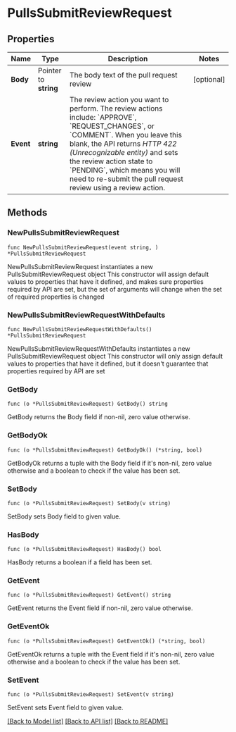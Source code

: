 # PullsSubmitReviewRequest

## Properties

Name | Type | Description | Notes
------------ | ------------- | ------------- | -------------
**Body** | Pointer to **string** | The body text of the pull request review | [optional] 
**Event** | **string** | The review action you want to perform. The review actions include: &#x60;APPROVE&#x60;, &#x60;REQUEST_CHANGES&#x60;, or &#x60;COMMENT&#x60;. When you leave this blank, the API returns _HTTP 422 (Unrecognizable entity)_ and sets the review action state to &#x60;PENDING&#x60;, which means you will need to re-submit the pull request review using a review action. | 

## Methods

### NewPullsSubmitReviewRequest

`func NewPullsSubmitReviewRequest(event string, ) *PullsSubmitReviewRequest`

NewPullsSubmitReviewRequest instantiates a new PullsSubmitReviewRequest object
This constructor will assign default values to properties that have it defined,
and makes sure properties required by API are set, but the set of arguments
will change when the set of required properties is changed

### NewPullsSubmitReviewRequestWithDefaults

`func NewPullsSubmitReviewRequestWithDefaults() *PullsSubmitReviewRequest`

NewPullsSubmitReviewRequestWithDefaults instantiates a new PullsSubmitReviewRequest object
This constructor will only assign default values to properties that have it defined,
but it doesn't guarantee that properties required by API are set

### GetBody

`func (o *PullsSubmitReviewRequest) GetBody() string`

GetBody returns the Body field if non-nil, zero value otherwise.

### GetBodyOk

`func (o *PullsSubmitReviewRequest) GetBodyOk() (*string, bool)`

GetBodyOk returns a tuple with the Body field if it's non-nil, zero value otherwise
and a boolean to check if the value has been set.

### SetBody

`func (o *PullsSubmitReviewRequest) SetBody(v string)`

SetBody sets Body field to given value.

### HasBody

`func (o *PullsSubmitReviewRequest) HasBody() bool`

HasBody returns a boolean if a field has been set.

### GetEvent

`func (o *PullsSubmitReviewRequest) GetEvent() string`

GetEvent returns the Event field if non-nil, zero value otherwise.

### GetEventOk

`func (o *PullsSubmitReviewRequest) GetEventOk() (*string, bool)`

GetEventOk returns a tuple with the Event field if it's non-nil, zero value otherwise
and a boolean to check if the value has been set.

### SetEvent

`func (o *PullsSubmitReviewRequest) SetEvent(v string)`

SetEvent sets Event field to given value.



[[Back to Model list]](../README.md#documentation-for-models) [[Back to API list]](../README.md#documentation-for-api-endpoints) [[Back to README]](../README.md)



